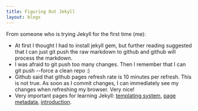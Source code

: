 ```yaml
---
title: Figuring Out Jekyll
layout: blogs
---
```

From someone who is trying Jekyll for the first time (me):
* At first I thought I had to install jekyll gem, but further reading suggested that I can just git push the raw markdown to github and github will process the markdown.
* I was afraid to git push too many changes. Then I remember that I can git push --force a clean repo :)
* Github said that github pages refresh rate is 10 minutes per refresh. This is not true. As soon as I commit changes, I can immediately see my changes when refreshing my browser. Very nice!
* Very important pages for learning Jekyll: [templating system](https://github.com/mojombo/jekyll/wiki/Template-Data), [page metadata](https://github.com/mojombo/jekyll/wiki/YAML-Front-Matter), [introduction](http://jekyllbootstrap.com/lessons/jekyll-introduction.html).
